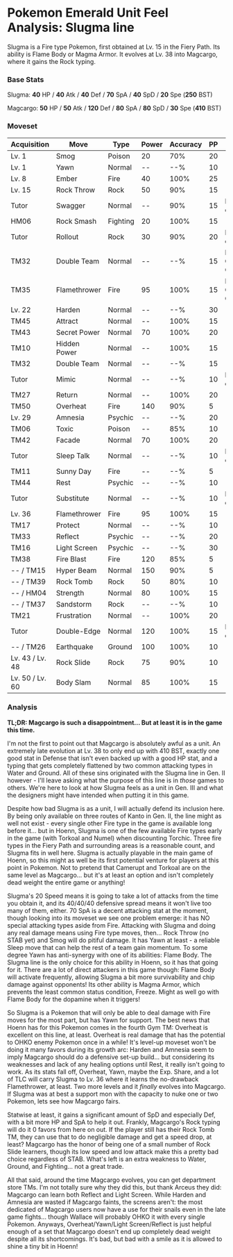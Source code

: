 # Pokemon Emerald Unit Feel Analysis: Slugma line

Slugma is a Fire type Pokemon, first obtained at Lv. 15 in the Fiery Path. Its ability is Flame Body or Magma Armor. It evolves at Lv. 38 into Magcargo, where it gains the Rock typing.

### Base Stats

Slugma: **40** HP / **40** Atk / **40** Def / **70** SpA / **40** SpD / **20** Spe (**250** BST)

Magcargo: **50** HP / **50** Atk / **120** Def / **80** SpA / **80** SpD / **30** Spe (**410** BST)

### Moveset

| Acquisition     | Move         | Type     | Power | Accuracy | PP | Notes              |
|-----------------|--------------|----------|-------|----------|----|--------------------|
| Lv. 1           | Smog         | Poison   | 20    | 70%      | 20 |                    |
| Lv. 1           | Yawn         | Normal   | --    | --%      | 10 |                    |
| Lv. 8           | Ember        | Fire     | 40    | 100%     | 25 |                    |
| Lv. 15          | Rock Throw   | Rock     | 50    | 90%      | 15 |                    |
| Tutor           | Swagger      | Normal   | --    | 90%      | 15 | Emerald only       |
| HM06            | Rock Smash   | Fighting | 20    | 100%     | 15 |                    |
| Tutor           | Rollout      | Rock     | 30    | 90%      | 20 | Emerald only       |
| TM32            | Double Team  | Normal   | --    | --%      | 15 | Buy at Game Corner |
| TM35            | Flamethrower | Fire     | 95    | 100%     | 15 | Buy at Game Corner |
| Lv. 22          | Harden       | Normal   | --    | --%      | 30 |                    |
| TM45            | Attract      | Normal   | --    | 100%     | 15 |                    |
| TM43            | Secret Power | Normal   | 70    | 100%     | 20 |                    |
| TM10            | Hidden Power | Normal   | --    | 100%     | 15 |                    |
| TM32            | Double Team  | Normal   | --    | --%      | 15 |                    |
| Tutor           | Mimic        | Normal   | --    | --%      | 10 | Emerald only       |
| TM27            | Return       | Normal   | --    | 100%     | 20 |                    |
| TM50            | Overheat     | Fire     | 140   | 90%      | 5  |                    |
| Lv. 29          | Amnesia      | Psychic  | --    | --%      | 20 |                    |
| TM06            | Toxic        | Poison   | --    | 85%      | 10 |                    |
| TM42            | Facade       | Normal   | 70    | 100%     | 20 |                    |
| Tutor           | Sleep Talk   | Normal   | --    | --%      | 10 | Emerald only       |
| TM11            | Sunny Day    | Fire     | --    | --%      | 5  |                    |
| TM44            | Rest         | Psychic  | --    | --%      | 10 |                    |
| Tutor           | Substitute   | Normal   | --    | --%      | 10 | Emerald only       |
| Lv. 36          | Flamethrower | Fire     | 95    | 100%     | 15 |                    |
| TM17            | Protect      | Normal   | --    | --%      | 10 |                    |
| TM33            | Reflect      | Psychic  | --    | --%      | 20 |                    |
| TM16            | Light Screen | Psychic  | --    | --%      | 30 |                    |
| TM38            | Fire Blast   | Fire     | 120   | 85%      | 5  |                    |
| -- / TM15       | Hyper Beam   | Normal   | 150   | 90%      | 5  |                    |
| -- / TM39       | Rock Tomb    | Rock     | 50    | 80%      | 10 |                    |
| -- / HM04       | Strength     | Normal   | 80    | 100%     | 15 |                    |
| -- / TM37       | Sandstorm    | Rock     | --    | --%      | 10 |                    |
| TM21            | Frustration  | Normal   | --    | 100%     | 20 |                    |
| Tutor           | Double-Edge  | Normal   | 120   | 100%     | 15 | Emerald only       |
| -- / TM26       | Earthquake   | Ground   | 100   | 100%     | 10 |                    |
| Lv. 43 / Lv. 48 | Rock Slide   | Rock     | 75    | 90%      | 10 |                    |
| Lv. 50 / Lv. 60 | Body Slam    | Normal   | 85    | 100%     | 15 |                    |

### Analysis

**TL;DR: Magcargo is such a disappointment... But at least it is in the game this time.**

I'm not the first to point out that Magcargo is absolutely awful as a unit. An extremely late evolution at Lv. 38 to only end up with 410 BST, exactly one good stat in Defense that isn't even backed up with a good HP stat, and a typing that gets completely flattened by two common attacking types in Water and Ground. All of these sins originated with the Slugma line in Gen. II however - I'll leave asking what the purpose of this line is in _those_ games to others. We're here to look at how Slugma feels as a unit in Gen. III and what the designers might have intended when putting it in this game. 

Despite how bad Slugma is as a unit, I will actually defend its inclusion here. By being only available on three routes of Kanto in Gen. II, the line might as well not exist - every single other Fire type in the game is available long before it... but in Hoenn, Slugma is one of the few available Fire types early in the game (with Torkoal and Numel) when discounting Torchic. Three fire types in the Fiery Path and surrounding areas is a reasonable count, and Slugma fits in well here. Slugma is actually playable in the main game of Hoenn, so this might as well be its first potential venture for players at this point in Pokemon. Not to pretend that Camerupt and Torkoal are on the same level as Magcargo... but it's at least an option and isn't completely dead weight the entire game or anything!

Slugma's 20 Speed means it is going to take a lot of attacks from the time you obtain it, and its 40/40/40 defensive spread means it won't live too many of them, either. 70 SpA is a decent attacking stat at the moment, though looking into its moveset we see one problem emerge: it has NO special attacking types aside from Fire. Attacking with Slugma and doing any real damage means using Fire type moves, then... Rock Throw (no STAB yet) and Smog will do pitiful damage. It has Yawn at least - a reliable Sleep move that can help the rest of a team gain momentum. To some degree Yawn has anti-synergy with one of its abilities: Flame Body. The Slugma line is the only choice for this ability in Hoenn, so it has that going for it. There are a lot of direct attackers in this game though: Flame Body will activate frequently, allowing Slugma a bit more survivability and chip damage against opponents! Its other ability is Magma Armor, which prevents the least common status condition, Freeze. Might as well go with Flame Body for the dopamine when it triggers!

So Slugma is a Pokemon that will only be able to deal damage with Fire moves for the most part, but has Yawn for support. The best news that Hoenn has for this Pokemon comes in the fourth Gym TM: Overheat is excellent on this line, at least. Overheat is real damage that has the potential to OHKO enemy Pokemon once in a while! It's level-up moveset won't be doing it many favors during its growth arc: Harden and Amnesia seem to imply Magcargo should do a defensive set-up build... but considering its weaknesses and lack of any healing options until Rest, it really isn't going to work. As its stats fall off, Overheat, Yawn, maybe the Exp. Share, and a lot of TLC will carry Slugma to Lv. 36 where it learns the no-drawback Flamethrower, at least. Two more levels and it _finally_ evolves into Magcargo. If Slugma was at best a support mon with the capacity to nuke one or two Pokemon, lets see how Magcargo fairs.

Statwise at least, it gains a significant amount of SpD and especially Def, with a bit more HP and SpA to help it out. Frankly, Magcargo's Rock typing will do it 0 favors from here on out. If the player still has their Rock Tomb TM, they can use that to do negligible damage and get a speed drop, at least? Magcargo has the honor of being one of a small number of Rock Slide learners, though its low speed and low attack make this a pretty bad choice regardless of STAB. What's left is an extra weakness to Water, Ground, and Fighting... not a great trade.

All that said, around the time Magcargo evolves, you can get department store TMs. I'm not totally sure why they did this, but thank Arceus they did: Magcargo can learn both Reflect and Light Screen. While Harden and Amnesia are wasted if Magcargo faints, the screens aren't: the most dedicated of Magcargo users now have a use for their snails even in the late game fights... though Wallace will probably OHKO it with every single Pokemon. Anyways, Overheat/Yawn/Light Screen/Reflect is just helpful enough of a set that Magcargo doesn't end up completely dead weight despite all its shortcomings. It's bad, but bad with a smile as it is allowed to shine a tiny bit in Hoenn!